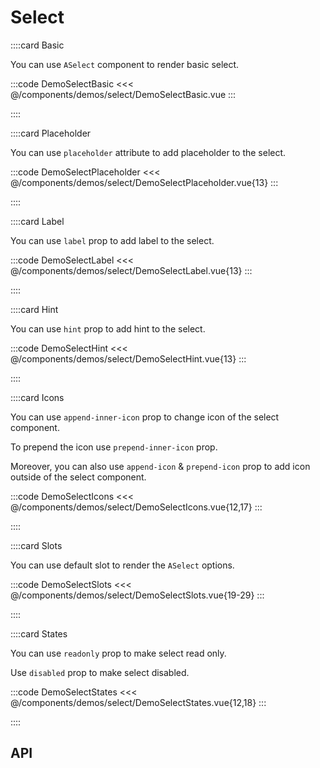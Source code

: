 <script lang="ts" setup>
import api from '@virgo/component-meta/ASelect.json';
</script>

# Select

<!-- 👉 Basic -->
::::card Basic

You can use `ASelect` component to render basic select.

:::code DemoSelectBasic
<<< @/components/demos/select/DemoSelectBasic.vue
:::

::::

<!-- 👉 Placeholder -->
::::card Placeholder

You can use `placeholder` attribute to add placeholder to the select.

:::code DemoSelectPlaceholder
<<< @/components/demos/select/DemoSelectPlaceholder.vue{13}
:::

::::

<!-- 👉 Label -->
::::card Label

You can use `label` prop to add label to the select.

:::code DemoSelectLabel
<<< @/components/demos/select/DemoSelectLabel.vue{13}
:::

::::

<!-- 👉 Hint -->
::::card Hint

You can use `hint` prop to add hint to the select.

:::code DemoSelectHint
<<< @/components/demos/select/DemoSelectHint.vue{13}
:::

::::

<!-- 👉 Icons -->
::::card Icons

You can use `append-inner-icon` prop to change icon of the select component.

To prepend the icon use `prepend-inner-icon` prop.

Moreover, you can also use `append-icon` & `prepend-icon` prop to add icon outside of the select component.

:::code DemoSelectIcons
<<< @/components/demos/select/DemoSelectIcons.vue{12,17}
:::

::::

<!-- 👉 Slots -->
::::card Slots

You can use default slot to render the `ASelect` options.

:::code DemoSelectSlots
<<< @/components/demos/select/DemoSelectSlots.vue{19-29}
:::

::::

<!-- 👉 States -->
::::card States

You can use `readonly` prop to make select read only.

Use `disabled` prop to make select disabled.

:::code DemoSelectStates
<<< @/components/demos/select/DemoSelectStates.vue{12,18}
:::

::::

<!-- 👉 API -->
## API

<Api title="Select" :api="api"></Api>
